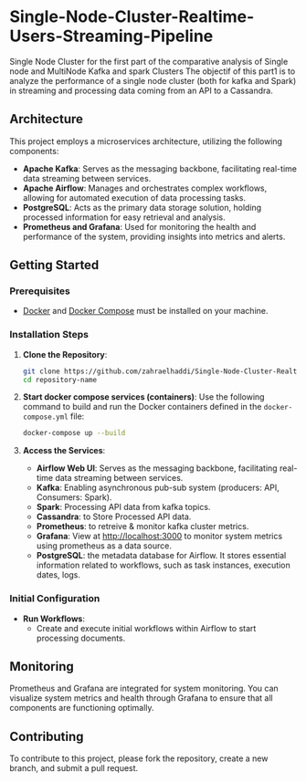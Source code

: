 # Single-Node-Cluster-Realtime-Users-Streaming-Pipeline
Single Node Cluster for the first part of the comparative analysis of Single node and MultiNode Kafka and spark Clusters
The objectif of this part1 is to analyze the performance of a single node cluster (both for kafka and Spark) in streaming and processing data coming from an API to a Cassandra.


## Architecture
This project employs a microservices architecture, utilizing the following components:

- **Apache Kafka**: Serves as the messaging backbone, facilitating real-time data streaming between services.
- **Apache Airflow**: Manages and orchestrates complex workflows, allowing for automated execution of data processing tasks.
- **PostgreSQL**: Acts as the primary data storage solution, holding processed information for easy retrieval and analysis.
- **Prometheus and Grafana**: Used for monitoring the health and performance of the system, providing insights into metrics and alerts.

## Getting Started

### Prerequisites
- [Docker](https://www.docker.com/get-started) and [Docker Compose](https://docs.docker.com/compose/) must be installed on your machine.

### Installation Steps

1. **Clone the Repository**:
   ```bash
   git clone https://github.com/zahraelhaddi/Single-Node-Cluster-Realtime-Users-Streaming-Pipeline.git
   cd repository-name
   ```

2. **Start docker compose services (containers)**:
   Use the following command to build and run the Docker containers defined in the `docker-compose.yml` file:
   ```bash
   docker-compose up --build
   ```

3. **Access the Services**:
   - **Airflow Web UI**: Serves as the messaging backbone, facilitating real-time data streaming between services.
   - **Kafka**: Enabling asynchronous pub-sub system (producers: API, Consumers: Spark).
   - **Spark**: Processing API data from kafka topics.
   - **Cassandra**: to Store Processed API data.
   - **Prometheus**: to retreive & monitor kafka cluster metrics. 
   - **Grafana**: View at [http://localhost:3000](http://localhost:3000) to monitor system metrics using prometheus as a data source.
   - **PostgreSQL**: the metadata database for Airflow. It stores essential information related to workflows, such as task instances, execution dates, logs.

### Initial Configuration

- **Run Workflows**:
   - Create and execute initial workflows within Airflow to start processing documents. 

## Monitoring
Prometheus and Grafana are integrated for system monitoring. You can visualize system metrics and health through Grafana to ensure that all components are functioning optimally.

## Contributing
To contribute to this project, please fork the repository, create a new branch, and submit a pull request.

